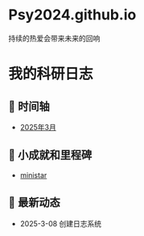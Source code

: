 # Psy2024.github.io
持续的热爱会带来未来的回响
# 我的科研日志

## 📅 时间轴
- [2025年3月](2025-3-07.md)


## 🎯 小成就和里程碑
- [ministar](37.md)





## 📌 最新动态
- 2025-3-08 创建日志系统
  
